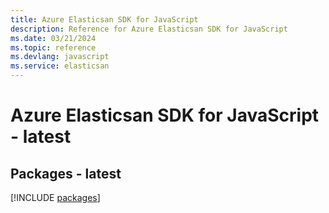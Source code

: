```yaml
---
title: Azure Elasticsan SDK for JavaScript
description: Reference for Azure Elasticsan SDK for JavaScript
ms.date: 03/21/2024
ms.topic: reference
ms.devlang: javascript
ms.service: elasticsan
---
```

# Azure Elasticsan SDK for JavaScript - latest
## Packages - latest
[!INCLUDE [packages](elasticsan-index.md)]